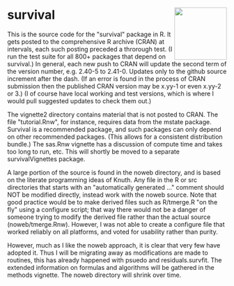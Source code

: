 # survival <img src='man/figures/logo.png' align="right" height="120" />

This is the source code for the "survival" package in R.  It gets posted to the comprehensive R archive (CRAN) at intervals, each such posting preceded a throrough test. (I run the test suite for all 800+ packages that depend on survival.)  In general, each new push to CRAN will update the second term of the version number, e.g. 2.40-5 to 2.41-0.  Updates only to the github source increment after the dash.  (If an error is found in the process of CRAN submission then the published CRAN version may be x.yy-1 or even x.yy-2 or 3.) (I of course have local working and test versions, which is where I would pull suggested updates to check them out.)

The vignette2 directory contains material that is not posted to CRAN. The file "tutorial.Rnw", for instance, requires data from the mstate package.  Survival is a recommended package, and such packages can only depend on other recommended packages.  (This allows for a consistent distribution bundle.)  The sas.Rnw vignette has a discussion of compute time and takes too long to run, etc.  This will shortly be moved to a separate survivalVignettes package.

A large portion of the source is found in the noweb directory, and is based on the literate programming ideas of Knuth. Any file in the R or src directories that starts with an "automatically generated ..." comment should NOT be modified directly, instead work with the noweb source. Note that good practice would be to make derived files such as R/tmerge.R "on the fly" using a configure script; that way there would not be a danger of someone trying to modify the derived file rather than the actual source (noweb/tmerge.Rnw).  However, I was not able to create a configure file that worked reliably on all platforms, and voted for usability rather than purity.

However, much as I like the noweb approach, it is clear that very few have adopted it. Thus I will be migrating away as modifications are made to routines, this has already happened with psuedo and residuals.survfit.  The extended information on formulas and algorithms will be gathered in the methods vignette.  The noweb directory will shrink over time.
